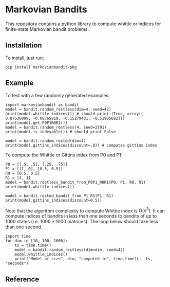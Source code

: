# Markovian Bandits

This repository contains a python library to compute whittle or indices for finite-state Markovian bandit problems. 

## Installation 

To install, just run: 
```
pip install markovianbandit-pkg
```

## Example

To test with a few randomly generated examples: 
```
import markovianbandit as bandit
model = bandit.random_restless(dim=4, seed=42)
print(model.whittle_indices()) # should print (True, array([ 0.87536099, -0.08765819, -0.15279431, -0.51905682]))
print(model.get_P0P1R0R1())
model = bandit.random_restless(4, seed=2791)
print(model.is_indexable()) # should print False

model = bandit.random_rested(dim=4)
print(model.gittins_indices(discount=.8)) # computes gittins index
```

To compute the Whittle or Gittins index from P0 and P1: 
```
P0 = [[.5, .5], [.25, .75]]
P1 = [[1, 0], [0.5, 0.5]]
R0 = [0.5, 0.5]
R1 = [2, 1]
model = bandit.restless_bandit_from_P0P1_R0R1(P0, P1, R0, R1)
print(model.whittle_indices())

model = bandit.rested_bandit_from_P1_R1(P1, R1)
print(model.gittins_indices(discount=0.5))
```

Note that the algorithm complexity to compute Whittle index is $O(n^3)$. It can compute indices of bandits in less than one seconds to bandits of up to $1000$ states (i.e. $1000\times 1000$ matrices). The loop below should take less than one second.
```
import time
for dim in [10, 100, 1000]:
    ts = time.time()
    model = bandit.random_restless(dim=dim, seed=42)
    model.whittle_indices()
    print("Model of size", dim, "computed in", time.time() - ts, "seconds")
```

## Reference


